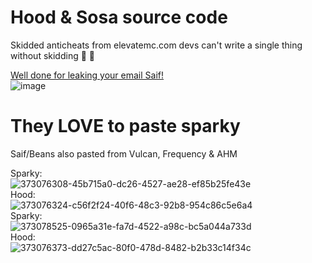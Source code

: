 # Hood & Sosa source code

Skidded anticheats from elevatemc.com
devs can't write a single thing without skidding
🤣 🫵

<a href="https://github.com/SergeiClassLoader/NiceAntiCheat/commit/c18742939f23ffcb45ac62fad433b6a5a2865a0e.patch" title="idiot">Well done for leaking your email Saif!</a>
<br>
![image](https://github.com/user-attachments/assets/aa4337e5-f866-4390-af24-fd664166b2dd)
</br>


# They LOVE to paste sparky

Saif/Beans also pasted from Vulcan, Frequency & AHM

Sparky:<br> ![373076308-45b715a0-dc26-4527-ae28-ef85b25fe43e](https://github.com/user-attachments/assets/d7818cad-564a-4ed5-b9b4-e9751a5e5a50)
</br>
Hood:<br> ![373076324-c56f2f24-40f6-48c3-92b8-954c86c5e6a4](https://github.com/user-attachments/assets/03622a8f-b203-4127-b5b4-aa907d01aa78)
</br>
Sparky:<br> ![373078525-0965a31e-fa7d-4522-a98c-bc5a044a733d](https://github.com/user-attachments/assets/7c2e0732-a739-4d5c-9411-b65fe4ca6856)
</br>
Hood:<br> ![373076373-dd27c5ac-80f0-478d-8482-b2b33c14f34c](https://github.com/user-attachments/assets/1306fd2d-61d1-43ed-a3d4-71ac51ebaceb)
</br>
